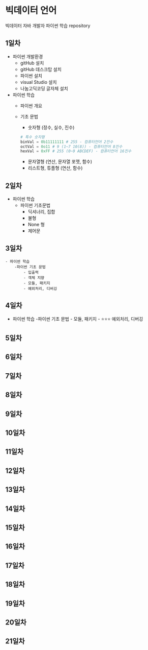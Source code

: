 # 빅데이터 언어
빅데이터 자바 개발자 파이썬 학습 repository


## 1일차
- 파이썬 개발환경
    - gitHub 설치
    - gitHub 데스크탑 설치
    - 파이썬 설치
    - visual Studio 설치
    - 나눔고딕코딩 글자체 설치
- 파이썬 학습
    - 파이썬 개요
    - 기초 문법
        - 숫자형 (정수, 실수, 진수)

        ```python
        # 특수 숫자형
        binVal = 0b11111111 # 255 - 컴퓨터언어 2진수
        octVal = 0o11 # 9 (1~7 10(8)) - 컴퓨터언어 8진수
        hexVal = 0xFF # 255 (0~9 ABCDEF) - 컴퓨터언어 16진수
        ```
        - 문자열형 (연산, 문자열 포맷, 함수)
        - 리스트형, 튜플형 (연산, 함수)
## 2일차
- 파이썬 학습
    - 파이썬 기초문법
        - 딕셔너리, 집합
        - 불형
        - None 형
        - 제어문

## 3일차
    - 파이썬 학습
        -파이썬 기초 문법
            - 입출력
            - 객체 지향
            - 모듈, 패키지
            - 예외처리, 디버깅
## 4일차
- 파이썬 학습
        -파이썬 기초 문법
            - 모듈, 패키지
            - ⭐⭐⭐ 예외처리, 디버깅
## 5일차
## 6일차
## 7일차
## 8일차
## 9일차
## 10일차
## 11일차
## 12일차
## 13일차
## 14일차
## 15일차
## 16일차
## 17일차
## 18일차
## 19일차
## 20일차
## 21일차